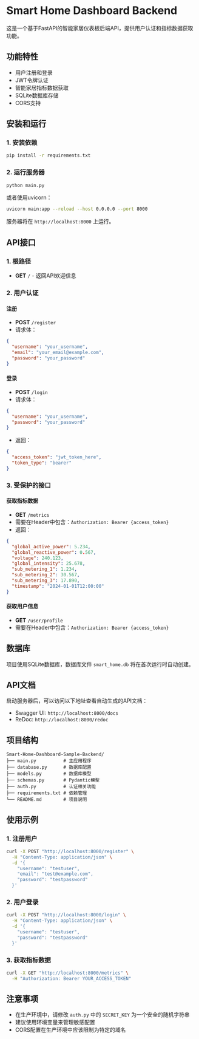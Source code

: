 # Smart Home Dashboard Backend

这是一个基于FastAPI的智能家居仪表板后端API，提供用户认证和指标数据获取功能。

## 功能特性

- 用户注册和登录
- JWT令牌认证
- 智能家居指标数据获取
- SQLite数据库存储
- CORS支持

## 安装和运行

### 1. 安装依赖

```bash
pip install -r requirements.txt
```

### 2. 运行服务器

```bash
python main.py
```

或者使用uvicorn：

```bash
uvicorn main:app --reload --host 0.0.0.0 --port 8000
```

服务器将在 `http://localhost:8000` 上运行。

## API接口

### 1. 根路径
- **GET** `/` - 返回API欢迎信息

### 2. 用户认证

#### 注册
- **POST** `/register`
- 请求体：
```json
{
  "username": "your_username",
  "email": "your_email@example.com",
  "password": "your_password"
}
```

#### 登录
- **POST** `/login`
- 请求体：
```json
{
  "username": "your_username",
  "password": "your_password"
}
```
- 返回：
```json
{
  "access_token": "jwt_token_here",
  "token_type": "bearer"
}
```

### 3. 受保护的接口

#### 获取指标数据
- **GET** `/metrics`
- 需要在Header中包含：`Authorization: Bearer {access_token}`
- 返回：
```json
{
  "global_active_power": 5.234,
  "global_reactive_power": 0.567,
  "voltage": 240.123,
  "global_intensity": 25.678,
  "sub_metering_1": 1.234,
  "sub_metering_2": 30.567,
  "sub_metering_3": 17.890,
  "timestamp": "2024-01-01T12:00:00"
}
```

#### 获取用户信息
- **GET** `/user/profile`
- 需要在Header中包含：`Authorization: Bearer {access_token}`

## 数据库

项目使用SQLite数据库，数据库文件 `smart_home.db` 将在首次运行时自动创建。

## API文档

启动服务器后，可以访问以下地址查看自动生成的API文档：

- Swagger UI: `http://localhost:8000/docs`
- ReDoc: `http://localhost:8000/redoc`

## 项目结构

```
Smart-Home-Dashboard-Sample-Backend/
├── main.py          # 主应用程序
├── database.py      # 数据库配置
├── models.py        # 数据库模型
├── schemas.py       # Pydantic模型
├── auth.py          # 认证相关功能
├── requirements.txt # 依赖管理
└── README.md        # 项目说明
```

## 使用示例

### 1. 注册用户
```bash
curl -X POST "http://localhost:8000/register" \
  -H "Content-Type: application/json" \
  -d '{
    "username": "testuser",
    "email": "test@example.com",
    "password": "testpassword"
  }'
```

### 2. 用户登录
```bash
curl -X POST "http://localhost:8000/login" \
  -H "Content-Type: application/json" \
  -d '{
    "username": "testuser",
    "password": "testpassword"
  }'
```

### 3. 获取指标数据
```bash
curl -X GET "http://localhost:8000/metrics" \
  -H "Authorization: Bearer YOUR_ACCESS_TOKEN"
```

## 注意事项

- 在生产环境中，请修改 `auth.py` 中的 `SECRET_KEY` 为一个安全的随机字符串
- 建议使用环境变量来管理敏感配置
- CORS配置在生产环境中应该限制为特定的域名 
